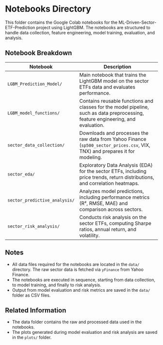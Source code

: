 # Notebooks Directory

This folder contains the Google Colab notebooks for the ML-Driven-Sector-ETF-Prediction project using LightGBM.
The notebooks are structured to handle data collection, feature engineering, model training, evaluation, and analysis.

## Notebook Breakdown

| Notebook | Description |
| -------- | ----------- | 
| `LGBM_Prediction_Model/` | Main notebook that trains the LightGBM model on the sector ETFs data and evaluates performance. |
| `LGBM_model_functions/` | Contains reusable functions and classes for the model pipeline, such as data preprocessing, feature engineering, and evaluation. |
| `sector_data_collection/` | Downloads and processes the raw data from Yahoo Finance (`sp500_sector_prices.csv`, VIX, TNX) and prepares it for modeling. |
| `sector_eda/` | Exploratory Data Analysis (EDA) for the sector ETFs, including price trends, return distributions, and correlation heatmaps. |
| `sector_predictive_analysis/` | Analyzes model predictions, including performance metrics (R², RMSE, MAE) and comparison across sectors. |
| `sector_risk_analysis/` | Conducts risk analysis on the sector ETFs, computing Sharpe ratios, annual return, and volatility. |

## Notes 

- All data files required for the notebooks are located in the `data/` directory. The raw sector data is fetched via `yFinance` from Yahoo Finance.
- The notebooks are executed in sequence, starting from data collection, to model training, and finally to risk analysis.
- Output from model evaluation and risk metrics are saved in the `data/` folder as CSV files.

## Related Information

- The data folder contains the raw and processed data used in the notebooks.
- The plots generated during model evaluation and risk analysis are saved in the `plots/` folder.
